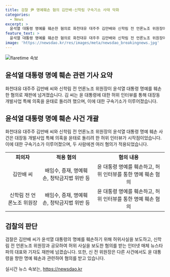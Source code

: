 ```yaml
---
title: 검찰 尹 명예훼손 혐의 김만배·신학림 구속기소 사태 악화
categories:
  - News
excerpt: >
  윤석열 대통령 명예를 훼손한 혐의로 화천대유 대주주 김만배와 신학림 전 언론노조 위원장이 구속기소됐다. 10달의 수사 끝에 두 사람에겐 명예훼손 등 적용됐고, 이들은 윤 대통령에 대한 허위사실을 보도하고 1억 6,500만 원을 주고받은 혐의 등을 받는다. 뉴스타파 등 매체가 해당 내용을 보도했고, 검찰은 다른 관련자들도 재판에 넘겼다. 신 전 위원장은 다른 혐의로도 기소됐다.
feature_text: >
  윤석열 대통령 명예를 훼손한 혐의로 화천대유 대주주 김만배와 신학림 전 언론노조 위원장이 구속기소됐다. 10달의 수사 끝에 두 사람에겐 명예훼손 등 적용됐고, 이들은 윤 대통령에 대한 허위사실을 보도하고 1억 6,500만 원을 주고받은 혐의 등을 받는다. 뉴스타파 등 매체가 해당 내용을 보도했고, 검찰은 다른 관련자들도 재판에 넘겼다. 신 전 위원장은 다른 혐의로도 기소됐다.
image: 'https://newsdao.kr/res/images/meta/newsdao_breakingnews.jpg'
---
```


<p><img src="https://newsdao.kr/res/images/meta/newsdao_breakingnews.jpg" alt="flaretime 속보" /></p>

<h2 data-ke-size="size26">윤석열 대통령 명예 훼손 관련 기사 요약</h2>

<p data-ke-size="size16">화천대유 대주주 김만배 씨와 신학림 전 언론노조 위원장이 윤석열 대통령 명예를 훼손한 혐의로 재판에 넘겨졌습니다. 김 씨는 윤 대통령에 대한 허위 인터뷰를 통해 대장동 개발사업 특혜 의혹을 윤태로 돌리려 했으며, 이에 대한 구속기소가 이루어졌습니다.</p>

<h2 data-ke-size="size26">윤석열 대통령 명예 훼손 사건 개괄</h2>

<p data-ke-size="size16">화천대유 대주주 김만배 씨와 신학림 전 언론노조 위원장의 윤석열 대통령 명예 훼손 사건은 대장동 개발사업 특혜 의혹을 윤태로 돌리려 한 허위 인터뷰가 시작점이었습니다. 이에 대한 구속기소가 이루어졌으며, 두 사람에겐 여러 혐의가 적용되었습니다.</p>

<table>
  <tbody>
    <tr>
      <td style="text-align: center; height: 17px;"><b>피의자</b></td>
      <td style="text-align: center; height: 17px;"><b>적용 혐의</b></td>
      <td style="text-align: center; height: 17px;"><b>혐의 내용</b></td>
    </tr>
    <tr>
      <td style="text-align: center; height: 17px;">김만배 씨</td>
      <td style="text-align: center; height: 17px;">배임수, 증재, 명예훼손, 청탁금지법 위반 등</td>
      <td style="text-align: center; height: 17px;">윤 대통령 명예를 훼손하고, 허위 인터뷰를 통한 명예 훼손 혐의</td>
    </tr>
    <tr>
      <td style="text-align: center; height: 17px;">신학림 전 언론노조 위원장</td>
      <td style="text-align: center; height: 17px;">배임수, 증재, 명예훼손, 청탁금지법 위반 등</td>
      <td style="text-align: center; height: 17px;">윤 대통령 명예를 훼손하고, 허위 인터뷰를 통한 명예 훼손 혐의</td>
    </tr>
  </tbody>
</table>

<h2 data-ke-size="size26">검찰의 판단</h2>

<p data-ke-size="size16">검찰은 김만배 씨가 윤석열 대통령의 명예를 훼손하기 위해 허위사실을 보도하고, 신학림 전 언론노조 위원장과 공모하여 허위 사실을 보도한 혐의를 받는 인터넷 매체 뉴스타파의 대표와 기자도 재판에 넘겼습니다. 또한, 신 전 위원장은 다른 사건에서도 윤 대통령을 향한 명예 훼손과 관련하여 혐의를 받고 있습니다.</p>
실시간 뉴스 속보는, <a href="https://newsdao.kr" rel="dofollow">https://newsdao.kr</a>


